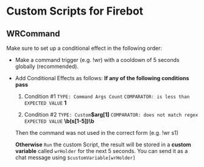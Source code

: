 # Custom Scripts for Firebot

## WRCommand

Make sure to set up a conditional effect in the following order:

- Make a command trigger (e.g. !wr) with a cooldown of 5 seconds globally (recommended).
- Add Conditional Effects as follows:
  **If any of the following conditions pass**

  1. Condition #1
     `TYPE: Command Args Count`
     `COMPARATOR: is less than`
     `EXPECTED VALUE` **1**

  2. Condition #2
     `TYPE: Custom`**$arg[1]**
     `COMPARATOR: does not match regex`
     `EXPECTED VALUE` **\b(s[1-5])\b**

  Then the command was not used in the correct form (e.g. !wr s1)

  **Otherwise**
  `Run` the custom Script, the result will be stored in a **custom variable** called `wrHolder` for the next 5 seconds.
  You can send it as a chat message using `$customVariable[wrHolder]`
